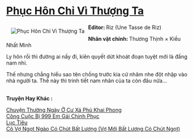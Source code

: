 <a href="https://utruyen.com/phuc-hon-chi-vi-thuong-ta/19716/" title="Phục Hôn Chỉ Vì Thượng Ta"><h1>Phục Hôn Chỉ Vì Thượng Ta</h1></a><div style="display:table"><img align="right" style="float: left; padding: 10px;" src="https://utruyen.com/images/story/200x260/phuc-hon-chi-vi-thuong-ta.jpg" alt="Phục Hôn Chỉ Vì Thượng Ta"><b>Editor: </b>Riz (Une Tasse de Riz)<p></p><b>Nhân vật chính: </b>Thương Thịnh × Kiều Nhất Minh<p></p>Ly hôn rồi thì đường ai nấy đi, kiên quyết dứt khoát đoạn tuyệt mới là đấng nam nhi.<p></p>Thế nhưng chẳng hiểu sao tên chồng trước kia cứ nhăm nhe đột nhập vào nhà người ta. Thế này thì trinh tiết nam nhân của ta còn đâu nữa...</div><p><br><b>Truyện Hay Khác :</b></p><a href="https://utruyen.com/chuyen-thuong-ngay-o-cu-xa-phu-khai-phong/12296/" alt="Chuyện Thường Ngày Ở Cư Xá Phủ Khai Phong">Chuyện Thường Ngày Ở Cư Xá Phủ Khai Phong</a><br/><a href="https://www.flickr.com/photos/183745219@N08/49213842206/" alt="Công Cuộc Bị 999 Em Gái Chinh Phục">Công Cuộc Bị 999 Em Gái Chinh Phục</a><br/><a href="https://github.com/quanluxury/ngontinh_sac/tree/master/truyenhay/22655/" alt="Lục Tiêu">Lục Tiêu</a><br/><a href="https://truyenhot2020.wordpress.com/2019/12/11/co-vo-ngot-ngao-co-chut-bat-luong-vo-moi-bat-luong-co-chut-ngot/" alt="Cô Vợ Ngọt Ngào Có Chút Bất Lương (Vợ Mới Bất Lương Có Chút Ngọt)">Cô Vợ Ngọt Ngào Có Chút Bất Lương (Vợ Mới Bất Lương Có Chút Ngọt)</a><br/>